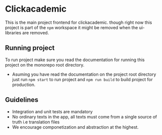 # Clickacademic

This is the main project frontend for clickacademic. though right now this project is part of the `npm` workspace it might be removed when the ui-libraries are removed.

## Running project

To run project make sure you read the documentation for running this project on the monorepo root directory.

-   Asuming you have read the documentation on the project root directory just run `npm start` to run project and `npm run build` to build project for production.

## Guidelines

-   Integration and unit tests are mandatory
-   No ordinary texts in the app, all texts must come from a single source of truth i.e translation files
-   We encourage componetization and abstraction at the highest.
